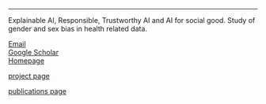 



---

Explainable AI, Responsible, Trustworthy AI and AI for social good. Study of gender and sex bias in health related data.

<i class="fa fa-envelope"></i> <a href="mailto:nataliadiaz@ugr.es">Email</a> <br />
<i class="ai ai-google-scholar"></i> <a href="https://scholar.google.com/citations?user=aia6ZgYAAAAJ&hl=en&oi=sra">Google Scholar</a> <br />
<i class="fa fa-globe"></i> <a href="https://sites.google.com/view/nataliadiaz">Homepage</a>



[project page](/projects/)

[publications page](/al-folio/publications/)